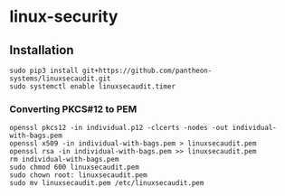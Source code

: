 # linux-security

## Installation

    sudo pip3 install git+https://github.com/pantheon-systems/linuxsecaudit.git
    sudo systemctl enable linuxsecaudit.timer

### Converting PKCS#12 to PEM

    openssl pkcs12 -in individual.p12 -clcerts -nodes -out individual-with-bags.pem
    openssl x509 -in individual-with-bags.pem > linuxsecaudit.pem
    openssl rsa -in individual-with-bags.pem >> linuxsecaudit.pem
    rm individual-with-bags.pem
    sudo chmod 600 linuxsecaudit.pem
    sudo chown root: linuxsecaudit.pem
    sudo mv linuxsecaudit.pem /etc/linuxsecaudit.pem
